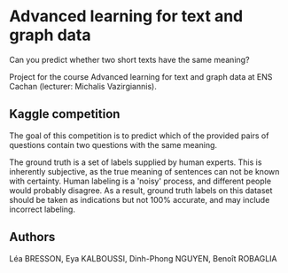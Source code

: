 # Advanced learning for text and graph data 

Can you predict whether two short texts have the same meaning? 

Project for the course Advanced learning for text and graph data at ENS Cachan (lecturer: Michalis Vazirgiannis).

## Kaggle competition

The goal of this competition is to predict which of the provided pairs of questions contain two questions with the same meaning.

The ground truth is a set of labels supplied by human experts. This is inherently subjective, as the true meaning of sentences can not be known with certainty. Human labeling is a 'noisy' process, and different people would probably disagree. As a result, ground truth labels on this dataset should be taken as indications but not 100% accurate, and may include incorrect labeling.

## Authors 

Léa BRESSON, Eya KALBOUSSI, Dinh-Phong NGUYEN, Benoît ROBAGLIA
